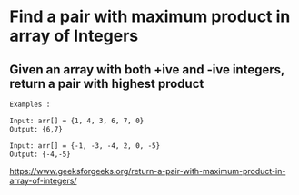 # Find a pair with maximum product in array of Integers

## Given an array with both +ive and -ive integers, return a pair with highest product

```txt
Examples :  

Input: arr[] = {1, 4, 3, 6, 7, 0}  
Output: {6,7}  

Input: arr[] = {-1, -3, -4, 2, 0, -5} 
Output: {-4,-5}
```

https://www.geeksforgeeks.org/return-a-pair-with-maximum-product-in-array-of-integers/
